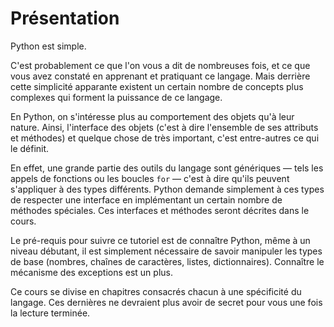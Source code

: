 # Présentation

Python est simple.

C'est probablement ce que l'on vous a dit de nombreuses fois, et ce que vous avez constaté en apprenant et pratiquant ce langage. Mais derrière cette simplicité apparante existent un certain nombre de concepts plus complexes qui forment la puissance de ce langage.

En Python, on s'intéresse plus au comportement des objets qu'à leur nature. Ainsi, l'interface des objets (c'est à dire l'ensemble de ses attributs et méthodes) et quelque chose de très important, c'est entre-autres ce qui le définit.

En effet, une grande partie des outils du langage sont génériques — tels les appels de fonctions ou les boucles `for` — c'est à dire qu'ils peuvent s'appliquer à des types différents.
Python demande simplement à ces types de respecter une interface en implémentant un certain nombre de méthodes spéciales. Ces interfaces et méthodes seront décrites dans le cours.

Le pré-requis pour suivre ce tutoriel est de connaître Python, même à un niveau débutant, il est simplement nécessaire de savoir manipuler les types de base (nombres, chaînes de caractères, listes, dictionnaires).
Connaître le mécanisme des exceptions est un plus.

Ce cours se divise en chapitres consacrés chacun à une spécificité du langage. Ces dernières ne devraient plus avoir de secret pour vous une fois la lecture terminée.
